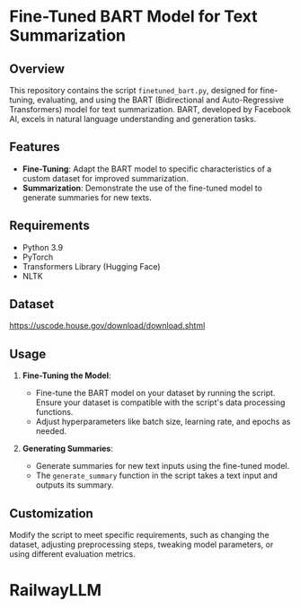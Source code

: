 # Fine-Tuned BART Model for Text Summarization

## Overview
This repository contains the script `finetuned_bart.py`, designed for fine-tuning, evaluating, and using the BART (Bidirectional and Auto-Regressive Transformers) model for text summarization. BART, developed by Facebook AI, excels in natural language understanding and generation tasks.

## Features
- **Fine-Tuning**: Adapt the BART model to specific characteristics of a custom dataset for improved summarization.
- **Summarization**: Demonstrate the use of the fine-tuned model to generate summaries for new texts.

## Requirements
- Python 3.9
- PyTorch
- Transformers Library (Hugging Face)
- NLTK

## Dataset
https://uscode.house.gov/download/download.shtml

## Usage
1. **Fine-Tuning the Model**:
   - Fine-tune the BART model on your dataset by running the script. Ensure your dataset is compatible with the script's data processing functions.
   - Adjust hyperparameters like batch size, learning rate, and epochs as needed.

2. **Generating Summaries**:
   - Generate summaries for new text inputs using the fine-tuned model.
   - The `generate_summary` function in the script takes a text input and outputs its summary.

## Customization
Modify the script to meet specific requirements, such as changing the dataset, adjusting preprocessing steps, tweaking model parameters, or using different evaluation metrics.

# RailwayLLM
